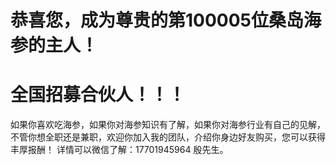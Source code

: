 <h1>恭喜您，成为尊贵的第100005位桑岛海参的主人！ </h1>
<h1>全国招募合伙人！！！</h1>
<p>如果你喜欢吃海参，如果你对海参知识有了解，如果你对海参行业有自己的见解，
不管你想全职还是兼职，欢迎你加入我的团队，介绍你身边好友购买，您可以获得丰厚报酬！
详情可以微信了解：17701945964 殷先生。</p>
